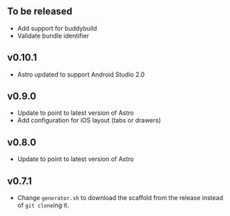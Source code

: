 ## To be released
- Add support for buddybuild
- Validate bundle identifier

## v0.10.1
- Astro updated to support Android Studio 2.0

## v0.9.0
- Update to point to latest version of Astro
- Add configuration for iOS layout (tabs or drawers)

## v0.8.0
- Update to point to latest version of Astro

## v0.7.1
- Change `generator.sh` to download the scaffold from the release instead of `git clone`ing it.
